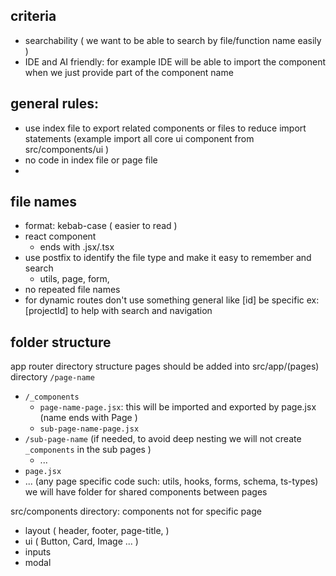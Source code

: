 ## criteria

- searchability ( we want to be able to search by file/function name easily )
- IDE and AI friendly: for example IDE will be able to import the component when we just provide part of the component name

## general rules:

- use index file to export related components or files to reduce import statements (example import all core ui component from src/components/ui )
- no code in index file or page file
-

## file names

- format: kebab-case ( easier to read )
- react component
  - ends with .jsx/.tsx
- use postfix to identify the file type and make it easy to remember and search
  - utils, page, form,
- no repeated file names
- for dynamic routes don't use something general like [id] be specific ex: [projectId] to help with search and navigation

## folder structure

app router directory structure
pages should be added into src/app/(pages) directory
`/page-name`

- `/_components`
  - `page-name-page.jsx`: this will be imported and exported by page.jsx (name ends with Page )
  - `sub-page-name-page.jsx`
- `/sub-page-name` (if needed, to avoid deep nesting we will not create `_components` in the sub pages )
  - ...
- `page.jsx`
- ... (any page specific code such: utils, hooks, forms, schema, ts-types)
  we will have folder for shared components between pages

src/components directory: components not for specific page

- layout ( header, footer, page-title, )
- ui ( Button, Card, Image ... )
- inputs
- modal

